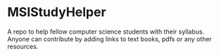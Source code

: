 # MSIStudyHelper
A repo to help fellow computer science students with their syllabus.<br>
Anyone can contribute by adding links to text books, pdfs or any other resources.
